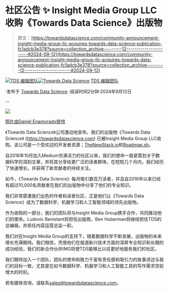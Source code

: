 # 社区公告 ✨ Insight Media Group LLC收购《Towards Data Science》出版物

> 原文：[https://towardsdatascience.com/community-announcement-insight-media-group-llc-acquires-towards-data-science-publication-fc1adcb3e378?source=collection_archive---------12-----------------------#2024-09-12](https://towardsdatascience.com/community-announcement-insight-media-group-llc-acquires-towards-data-science-publication-fc1adcb3e378?source=collection_archive---------12-----------------------#2024-09-12)

[](https://towardsdatascience.medium.com/?source=post_page---byline--fc1adcb3e378--------------------------------)[![TDS 编辑团队](../Images/4b2d1beaf4f6dcf024ffa6535de3b794.png)](https://towardsdatascience.medium.com/?source=post_page---byline--fc1adcb3e378--------------------------------)[](https://towardsdatascience.com/?source=post_page---byline--fc1adcb3e378--------------------------------)[![Towards Data Science](../Images/a6ff2676ffcc0c7aad8aaf1d79379785.png)](https://towardsdatascience.com/?source=post_page---byline--fc1adcb3e378--------------------------------) [TDS 编辑团队](https://towardsdatascience.medium.com/?source=post_page---byline--fc1adcb3e378--------------------------------)

·发布于 [Towards Data Science](https://towardsdatascience.com/?source=post_page---byline--fc1adcb3e378--------------------------------) ·阅读时间2分钟·2024年9月12日

--

![](../Images/96681da9fc01170e05bb03c3672ff2e1.png)

[照片由Daniel Enamorado提供](https://www.pexels.com/photo/paper-cutouts-over-blue-background-6826293/)

《Towards Data Science》公司激动地宣布，我们的出版物《Towards Data Science》 (https://towardsdatascience.com) 已被Insight Media Group LLC收购，该公司是一个受欢迎的开发者资源；[TheNewStack.io](http://thenewstack.io)和[Roadmap.sh](http://roadmap.sh)。

自2016年10月加入Medium充满活力的社区以来，我们的使命一直是策划关于数据科学的深刻文章，并将其分享给更广泛的读者群体。在短短几个月内，我们经历了快速增长，并获得了新贡献者的持续关注。

如今，《Towards Data Science》每月吸引数百万读者，并且自2016年以来已经有超过10,000名贡献者在我们的出版物中分享了他们的专业知识。

我们非常感激我们出色的作者和读者社区，正是他们让《Towards Data Science》成为了数据科学、机器学习和人工智能领域的领先出版物。

作为收购的一部分，我们的团队将与Insight Media Group携手合作，共同推动他们的使命。Ludovic Benistant将担任出版商，Ben Huberman将继续担任TDS的总编辑，并担任内容运营总监一职。

我们对在Insight Media Group的支持下，随着数据科学不断发展，出版物的未来增长充满期待。我们相信，凭借他们在报道新兴技术方面的深厚专业知识和长期的成功经验，我们的新合作伙伴IMG将使TDS能够比以往更好地服务我们的社区。

我们期待加入一个团队，团队的使命和致力于富有责任感和吸引力的故事讲述与我们的目标一致，尤其是在如今数据科学、机器学习和人工智能工具的写作需求空前增大的时刻。

若有媒体咨询，请联系[sales@towardsdatascience.com](mailto:sales@towardsdatascience.com)。
